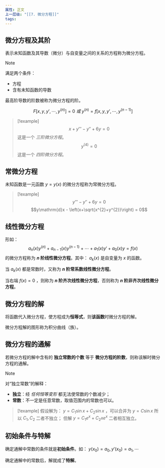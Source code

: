 ```yaml
---
属性: 正文
上一层级: "[[7. 微分方程]]"
tags:
---
```


## 微分方程及其阶

表示未知函数及其导数（微分）与自变量之间的关系的方程称为微分方程。

> [!note] 
> 满足两个条件：
> - 方程
> - 含有未知函数的导数

最高阶导数的阶数被称为微分方程的阶。

$$F[x,y,y',\cdots,y^{(n)}] = 0 ~或~ y^{(n)} = f[x,y,y',\cdots,y^{(n-1)}]$$

> [!example] 
> $$x + y''' - y'' + 6y = 0$$
> 这是一个 *三阶微分方程*。
> $$y^{(4)}=0$$
> 这是一个 *四阶微分方程*。

## 常微分方程

未知函数是一元函数 $y=y(x)$ 的微分方程称为常微分方程。

> [!example] 
> $$y'''-y''+6y=0$$
> $$y\mathrm{d}x - \left(x+\sqrt{x^{2}+y^{2}}\right) = 0$$

## 线性微分方程

形如： $$a_{n}(x)y^{(n)} + a_{n-1}(x)y^{(n-1)} + \cdots + a_{1}(x)y' + a_{0}(x)y = f(x)$$ 的微分方程称为 **$n$ 阶线性微分方程**。其中： $a_{k}(x)$ 是自变量为 $x$ 的函数。

当 $a_{k}(x)$ 都是常数时，又称为 **$n$ 阶常系数线性微分方程**。

当右端 $f(x) = 0$ ，则称为 **$n$ 阶齐次线性微分方程**，否则称为 **$n$ 阶非齐次线性微分方程**。

## 微分方程的解

将函数代入微分方程，使方程成为**恒等式**，则**该函数**时微分方程的解。

微分方程解的图形称为积分曲线（族）。

## 微分方程的通解

若微分方程的解中含有的 **独立常数的个数** 等于 **微分方程的阶数**，则称该解时微分方程的通解。

> [!note] 
> 对“独立常数”的解释：
> - **独立**：经 *任何恒等变形* 都无法使常数的个数减少；
> - **常数**：不一定是任意常数，取值范围内的常数也可以。
> > [!example] 
> > 假设解为： $y= C_{1}\sin x + C_{2}\sin x$ ，可以合并为 $y=C\sin x$ 所以 $C_{1}, C_{2}$ 二者不独立；
> > 但解 $y=C_{1}e^{x} + C_{2}xe^{x}$ 二者相互独立。

## 初始条件与特解

确定通解中常数的条件就是**初始条件**。如： $y(x_{0})=a_{0}, y'(x_{0}) = a_{1}, \cdots$

确定通解中的常数后，解就成了**特解**。